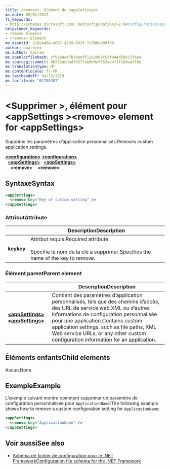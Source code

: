 ```yaml
---
title: <remove>, élément de <appSettings>
ms.date: 05/01/2017
f1_keywords:
- http://schemas.microsoft.com/.NetConfiguration/v2.0#configuration/appSettings/remove
helpviewer_keywords:
- remove Element
- <remove> Element
ms.assetid: 218c4464-e007-4539-803f-7c8b0a909fd8
author: guardrex
ms.author: mairaw
ms.openlocfilehash: cf9a34e47b70aaff12b29b9c5cf944d5bb15fee9
ms.sourcegitcommit: 9b552addadfb57fab0b9e7852ed4f1f1b8a42f8e
ms.translationtype: MT
ms.contentlocale: fr-FR
ms.lasthandoff: 04/23/2019
ms.locfileid: "61705387"
---
```

# <a name="remove-element-for-appsettings"></a><span data-ttu-id="8d31c-102">\<Supprimer >, élément pour \<appSettings ></span><span class="sxs-lookup"><span data-stu-id="8d31c-102">\<remove> element for \<appSettings></span></span>

<span data-ttu-id="8d31c-103">Supprime les paramètres d’application personnalisés.</span><span class="sxs-lookup"><span data-stu-id="8d31c-103">Removes custom application settings.</span></span>

<span data-ttu-id="8d31c-104">[**\<configuration>**](~/docs/framework/configure-apps/file-schema/configuration-element.md) </span><span class="sxs-lookup"><span data-stu-id="8d31c-104">[**\<configuration>**](~/docs/framework/configure-apps/file-schema/configuration-element.md) </span></span>  
<span data-ttu-id="8d31c-105">&nbsp;&nbsp;[**\<appSettings>**](~/docs/framework/configure-apps/file-schema/appsettings/appsettings-element-for-configuration.md) </span><span class="sxs-lookup"><span data-stu-id="8d31c-105">&nbsp;&nbsp;[**\<appSettings>**](~/docs/framework/configure-apps/file-schema/appsettings/appsettings-element-for-configuration.md) </span></span>  
<span data-ttu-id="8d31c-106">&nbsp;&nbsp;&nbsp;&nbsp;**\<remove>**</span><span class="sxs-lookup"><span data-stu-id="8d31c-106">&nbsp;&nbsp;&nbsp;&nbsp;**\<remove>**</span></span>

## <a name="syntax"></a><span data-ttu-id="8d31c-107">Syntaxe</span><span class="sxs-lookup"><span data-stu-id="8d31c-107">Syntax</span></span>

```xml
<appSettings>
  <remove key="Key of custom setting" />
</appSettings>
```

### <a name="attribute"></a><span data-ttu-id="8d31c-108">Attribut</span><span class="sxs-lookup"><span data-stu-id="8d31c-108">Attribute</span></span>

|         | <span data-ttu-id="8d31c-109">Description</span><span class="sxs-lookup"><span data-stu-id="8d31c-109">Description</span></span> |
| ------- | ----------- |
| <span data-ttu-id="8d31c-110">**key**</span><span class="sxs-lookup"><span data-stu-id="8d31c-110">**key**</span></span> | <span data-ttu-id="8d31c-111">Attribut requis.</span><span class="sxs-lookup"><span data-stu-id="8d31c-111">Required attribute.</span></span><br><br><span data-ttu-id="8d31c-112">Spécifie le nom de la clé à supprimer.</span><span class="sxs-lookup"><span data-stu-id="8d31c-112">Specifies the name of the key to remove.</span></span> |

### <a name="parent-element"></a><span data-ttu-id="8d31c-113">Élément parent</span><span class="sxs-lookup"><span data-stu-id="8d31c-113">Parent element</span></span>

|     | <span data-ttu-id="8d31c-114">Description</span><span class="sxs-lookup"><span data-stu-id="8d31c-114">Description</span></span> |
| --- | ----------- |
| [<span data-ttu-id="8d31c-115">**\<appSettings>**</span><span class="sxs-lookup"><span data-stu-id="8d31c-115">**\<appSettings>**</span></span>](~/docs/framework/configure-apps/file-schema/appsettings/appsettings-element-for-configuration.md) | <span data-ttu-id="8d31c-116">Contient des paramètres d’application personnalisés, tels que des chemins d’accès, des URL de service web XML ou d’autres informations de configuration personnalisée pour une application.</span><span class="sxs-lookup"><span data-stu-id="8d31c-116">Contains custom application settings, such as file paths, XML Web service URLs, or any other custom configuration information for an application.</span></span> |

## <a name="child-elements"></a><span data-ttu-id="8d31c-117">Éléments enfants</span><span class="sxs-lookup"><span data-stu-id="8d31c-117">Child elements</span></span>

<span data-ttu-id="8d31c-118">Aucun.</span><span class="sxs-lookup"><span data-stu-id="8d31c-118">None</span></span>

## <a name="example"></a><span data-ttu-id="8d31c-119">Exemple</span><span class="sxs-lookup"><span data-stu-id="8d31c-119">Example</span></span>

<span data-ttu-id="8d31c-120">L’exemple suivant montre comment supprimer un paramètre de configuration personnalisée pour `ApplicationName`:</span><span class="sxs-lookup"><span data-stu-id="8d31c-120">The following example shows how to remove a custom configuration setting for `ApplicationName`:</span></span>

```xml
<appSettings>
  <remove key="ApplicationName" />
</appSettings>
```

## <a name="see-also"></a><span data-ttu-id="8d31c-121">Voir aussi</span><span class="sxs-lookup"><span data-stu-id="8d31c-121">See also</span></span>

- [<span data-ttu-id="8d31c-122">Schéma de fichier de configuration pour le .NET Framework</span><span class="sxs-lookup"><span data-stu-id="8d31c-122">Configuration file schema for the .NET Framework</span></span>](~/docs/framework/configure-apps/file-schema/index.md)
